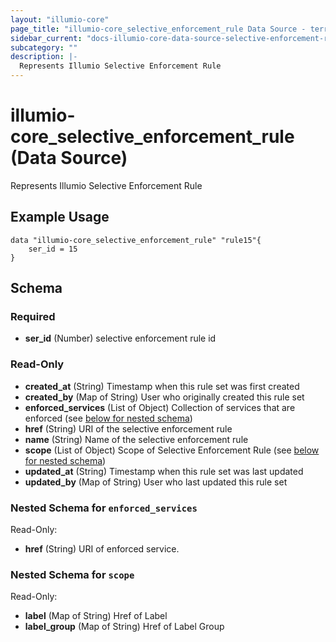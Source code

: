 ```yaml
---
layout: "illumio-core"
page_title: "illumio-core_selective_enforcement_rule Data Source - terraform-provider-illumio-core"
sidebar_current: "docs-illumio-core-data-source-selective-enforcement-rule"
subcategory: ""
description: |-
  Represents Illumio Selective Enforcement Rule
---
```


# illumio-core_selective_enforcement_rule (Data Source)

Represents Illumio Selective Enforcement Rule

Example Usage
------------

```hcl
data "illumio-core_selective_enforcement_rule" "rule15"{
    ser_id = 15
}
```


## Schema



### Required

- **ser_id** (Number) selective enforcement rule id


### Read-Only

- **created_at** (String) Timestamp when this rule set was first created
- **created_by** (Map of String) User who originally created this rule set
- **enforced_services** (List of Object) Collection of services that are enforced (see [below for nested schema](#nestedatt--enforced_services))
- **href** (String) URI of the selective enforcement rule
- **name** (String) Name of the selective enforcement rule
- **scope** (List of Object) Scope of Selective Enforcement Rule (see [below for nested schema](#nestedatt--scope))
- **updated_at** (String) Timestamp when this rule set was last updated
- **updated_by** (Map of String) User who last updated this rule set

<a id="nestedatt--enforced_services"></a>
### Nested Schema for `enforced_services`

Read-Only:

- **href** (String) URI of enforced service.


<a id="nestedatt--scope"></a>
### Nested Schema for `scope`

Read-Only:

- **label** (Map of String) Href of Label
- **label_group** (Map of String) Href of Label Group


